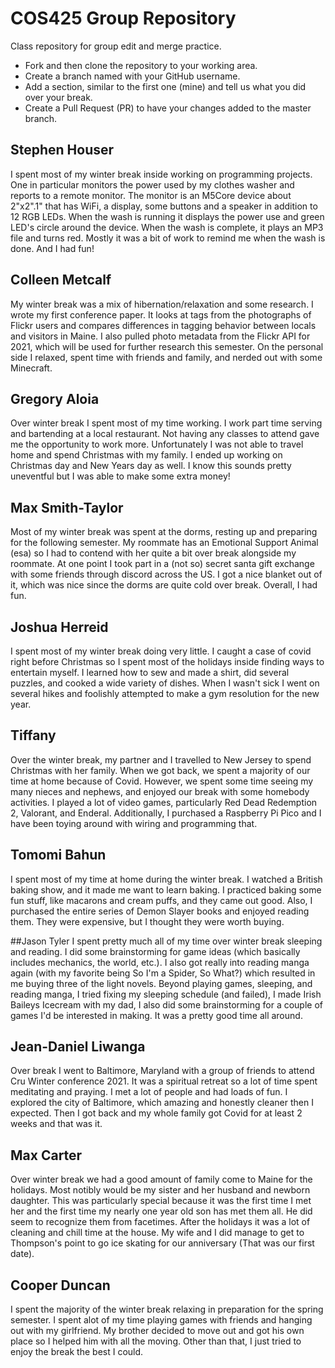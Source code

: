 # COS425 Group Repository

Class repository for group edit and merge practice.

- Fork and then clone the repository to your working area.
- Create a branch named with your GitHub username.
- Add a section, similar to the first one (mine) and tell us what you did over your break.
- Create a Pull Request (PR) to have your changes added to the master branch.

## Stephen Houser

I spent most of my winter break inside working on programming projects. One in particular monitors the power used by my clothes washer and reports to a remote monitor. The monitor is an M5Core device about 2"x2".1" that has WiFi, a display, some buttons and a speaker in addition to 12 RGB LEDs. When the wash is running it displays the power use and green LED's circle around the device. When the wash is complete, it plays an MP3 file and turns red. Mostly it was a bit of work to remind me when the wash is done. And I had fun!

## Colleen Metcalf
My winter break was a mix of hibernation/relaxation and some research. I wrote my first conference
 paper. It looks at tags from the photographs of Flickr users and compares differences in tagging 
 behavior between locals and visitors in Maine. I also pulled photo metadata from the Flickr API for
 2021, which will be used for further research this semester.  On the personal side I relaxed, spent
 time with friends and family, and nerded out with some Minecraft. 

## Gregory Aloia

Over winter break I spent most of my time working. I work part time serving and bartending at a local restaurant. Not having any classes to attend gave me the opportunity to work more. Unfortunately I was not able to travel home and spend Christmas with my family. I ended up working on Christmas day and New Years day as well. I know this sounds pretty uneventful but I was able to make some extra money!

## Max Smith-Taylor

Most of my winter break was spent at the dorms, resting up and preparing for the following semester. My roommate has an Emotional Support Animal (esa) so I had to contend with her quite a bit over break alongside my roommate. At one point I took part in a (not so) secret santa gift exchange with some friends through discord across the US. I got a nice blanket out of it, which was nice since the dorms are quite cold over break. Overall, I had fun.

## Joshua Herreid

I spent most of my winter break doing very little. I caught a case of covid right before Christmas so I spent most of the holidays inside finding ways to entertain myself. I learned how to sew and made a shirt, did several puzzles, and cooked a wide variety of dishes. When I wasn't sick I went on several hikes and foolishly attempted to make a gym resolution for the new year.

## Tiffany

Over the winter break, my partner and I travelled to New Jersey to spend Christmas with her family. When we got back, we spent a majority of our time at home because of Covid. However, we spent some time seeing my many nieces and nephews, and enjoyed our break with some homebody activities. I played a lot of video games, particularly Red Dead Redemption 2, Valorant, and Enderal. Additionally, I purchased a Raspberry Pi Pico and I have been toying around with wiring and programming that.

## Tomomi Bahun

I spent most of my time at home during the winter break. I watched a British baking show, and it made me want to learn baking. I practiced baking some fun stuff, like macarons and cream puffs, and they came out good. Also, I purchased the entire series of Demon Slayer books and enjoyed reading them. They were expensive, but I thought they were worth buying.

##Jason Tyler
I spent pretty much all of my time over winter break sleeping and reading. I did some brainstorming for game ideas (which basically includes mechanics, the world, etc.). I also got really into reading manga again (with my favorite being So I'm a Spider, So What?) which resulted in me buying three of the light novels. Beyond playing games, sleeping, and reading manga, I tried fixing my sleeping schedule (and failed), I made Irish Baileys Icecream with my dad, I also did some brainstorming for a couple of games I'd be interested in making. It was a pretty good time all around.

## Jean-Daniel Liwanga
Over break I went to Baltimore, Maryland with a group of friends to attend Cru Winter conference 2021. It was a spiritual retreat so a lot of time spent meditating and praying. I met a lot of people and had loads of fun. I explored the city of Baltimore, which amazing and honestly cleaner then I expected. Then I got back and my whole family got Covid for at least 2 weeks and that was it.

## Max Carter
Over winter break we had a good amount of family come to Maine for the holidays.  Most notibly would be my sister and her husband and newborn daughter.  This was particularly special because it was the first time I met her and the first time my nearly one year old son has met them all.  He did seem to recognize them from facetimes.   After the holidays it was a lot of cleaning and chill time at the house.  My wife and I did manage to get to Thompson's point to go ice skating for our anniversary (That was our first date).

## Cooper Duncan
I spent the majority of the winter break relaxing in preparation for the spring semester. I spent alot of my time playing games with friends and hanging out with my girlfriend. My brother decided to move out and got his own place so I helped him with all the moving. Other than that, I just tried to enjoy the break the best I could.
